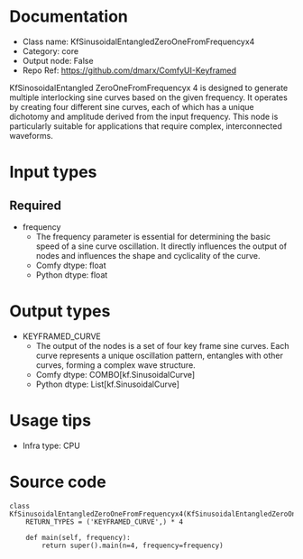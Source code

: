 # Documentation
- Class name: KfSinusoidalEntangledZeroOneFromFrequencyx4
- Category: core
- Output node: False
- Repo Ref: https://github.com/dmarx/ComfyUI-Keyframed

KfSinosoidalEntangled ZeroOneFromFrequencyx 4 is designed to generate multiple interlocking sine curves based on the given frequency. It operates by creating four different sine curves, each of which has a unique dichotomy and amplitude derived from the input frequency. This node is particularly suitable for applications that require complex, interconnected waveforms.

# Input types
## Required
- frequency
    - The frequency parameter is essential for determining the basic speed of a sine curve oscillation. It directly influences the output of nodes and influences the shape and cyclicality of the curve.
    - Comfy dtype: float
    - Python dtype: float

# Output types
- KEYFRAMED_CURVE
    - The output of the nodes is a set of four key frame sine curves. Each curve represents a unique oscillation pattern, entangles with other curves, forming a complex wave structure.
    - Comfy dtype: COMBO[kf.SinusoidalCurve]
    - Python dtype: List[kf.SinusoidalCurve]

# Usage tips
- Infra type: CPU

# Source code
```
class KfSinusoidalEntangledZeroOneFromFrequencyx4(KfSinusoidalEntangledZeroOneFromFrequency):
    RETURN_TYPES = ('KEYFRAMED_CURVE',) * 4

    def main(self, frequency):
        return super().main(n=4, frequency=frequency)
```